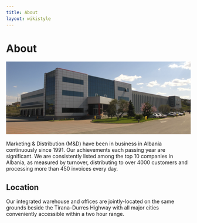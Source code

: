 ```yaml
---
title: About
layout: wikistyle
---
```


About
=====

![M&D Headquarters](img/offices.png "Headquarters")

Marketing & Distribution (M&D) have been in business in Albania continuously since 1991. Our achievements each passing year are significant. We are consistently listed among the top 10 companies in Albania, as measured by turnover, distributing to over 4000 customers and processing more than 450 invoices every day.

Location
--------

Our integrated warehouse and offices are jointly-located on the same grounds beside the Tirana–Durres Highway with all major cities conveniently accessible within a two hour range.

